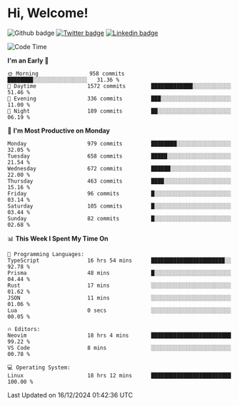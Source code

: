   # Hi, Welcome!
  ![Github badge](https://img.shields.io/github/followers/kraken-afk.svg?style=social&label=Follow&maxAge=2592000)
  [![Twitter badge](https://img.shields.io/badge/-Twitter-00acee?style=flat-square&logo=Twitter&logoColor=white)](https://twitter.com/trshppl)
  [![Linkedin badge](https://img.shields.io/badge/LinkedIn-0077B5?style=flat-square&logo=linkedin&logoColor=white)](https://www.linkedin.com/in/noveanrer)
<!--START_SECTION:waka-->
![Code Time](http://img.shields.io/badge/Code%20Time-529%20hrs%2027%20mins-blue)

**I'm an Early 🐤** 

```text
🌞 Morning                958 commits         ████████░░░░░░░░░░░░░░░░░   31.36 % 
🌆 Daytime                1572 commits        █████████████░░░░░░░░░░░░   51.46 % 
🌃 Evening                336 commits         ███░░░░░░░░░░░░░░░░░░░░░░   11.00 % 
🌙 Night                  189 commits         ██░░░░░░░░░░░░░░░░░░░░░░░   06.19 % 
```
📅 **I'm Most Productive on Monday** 

```text
Monday                   979 commits         ████████░░░░░░░░░░░░░░░░░   32.05 % 
Tuesday                  658 commits         █████░░░░░░░░░░░░░░░░░░░░   21.54 % 
Wednesday                672 commits         ██████░░░░░░░░░░░░░░░░░░░   22.00 % 
Thursday                 463 commits         ████░░░░░░░░░░░░░░░░░░░░░   15.16 % 
Friday                   96 commits          █░░░░░░░░░░░░░░░░░░░░░░░░   03.14 % 
Saturday                 105 commits         █░░░░░░░░░░░░░░░░░░░░░░░░   03.44 % 
Sunday                   82 commits          █░░░░░░░░░░░░░░░░░░░░░░░░   02.68 % 
```


📊 **This Week I Spent My Time On** 

```text
💬 Programming Languages: 
TypeScript               16 hrs 54 mins      ███████████████████████░░   92.78 % 
Prisma                   48 mins             █░░░░░░░░░░░░░░░░░░░░░░░░   04.44 % 
Rust                     17 mins             ░░░░░░░░░░░░░░░░░░░░░░░░░   01.62 % 
JSON                     11 mins             ░░░░░░░░░░░░░░░░░░░░░░░░░   01.06 % 
Lua                      0 secs              ░░░░░░░░░░░░░░░░░░░░░░░░░   00.05 % 

🔥 Editors: 
Neovim                   18 hrs 4 mins       █████████████████████████   99.22 % 
VS Code                  8 mins              ░░░░░░░░░░░░░░░░░░░░░░░░░   00.78 % 

💻 Operating System: 
Linux                    18 hrs 12 mins      █████████████████████████   100.00 % 
```


 Last Updated on 16/12/2024 01:42:36 UTC
<!--END_SECTION:waka-->